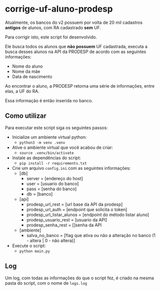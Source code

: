 # corrige-uf-aluno-prodesp
Atualmente, os bancos do v2 possuem por volta de 20 mil cadastros **antigos** de alunos, com RA cadastrado **sem** UF.

Para corrigir isto, este script foi desenvolvido.

Ele busca todos os alunos que **não possuem** UF cadastrada, executa a busca desses alunos na API da PRODESP de acordo com as seguintes informações:
- Nome do aluno
- Nome da mãe
- Data de nascimento

Ao encontrar o aluno, a PRODESP retorna uma série de informações, entre elas, a UF do RA.

Essa informação é então inserida no banco.

## Como utilizar
Para executar este script siga os seguintes passos:
- Inicialize um ambiente virtual python:
  - `python3 -m venv .venv`
- Ative o ambiente virtual que você acabou de criar:
  - `source .venv/bin/activate`
- Instale as dependências do script:
  - `pip install -r requirements.txt`
- Crie um arquivo `config.ini` com as seguintes informações:
  - [db]
    - server = [endereço do host]
    - user = [usuario do banco]
    - pass = [senha do banco]
    - db = [banco]
  - [api]
    - prodesp_url_rest = [url base da API da prodesp]
    - prodesp_url_auth = [endpoint que solicita o token]
    - prodesp_url_listar_alunos = [endpoint do método listar aluno]
    - prodesp_usuario_rest = [usuario da API]
    - prodesp_senha_rest = []senha da API
  - [ambiente]
    - salva_no_banco = [flag que ativa ou não a alteração no banco (1 - altera | 0 - não altera)]
- Execute o script:
  - `python main.py`

## Log
Um log, com todas as informações do que o script fez, é criado na mesma pasta do script, com o nome de `logs.log`
